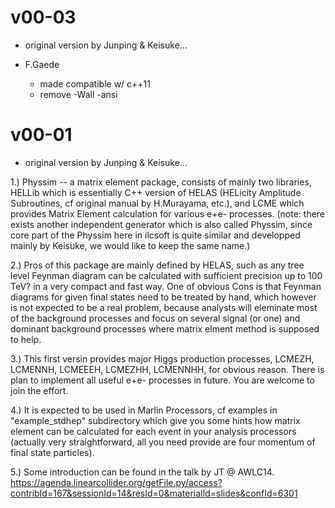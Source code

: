 # v00-03
- original version by Junping & Keisuke...

- F.Gaede
  - made compatible w/ c++11	
  - remove -Wall -ansi


# v00-01
- original version by Junping & Keisuke...

1.) Physsim -- a matrix element package, consists of mainly two libraries, HELLib which is essentially C++ version of HELAS (HELicity Amplitude Subroutines, cf original manual by H.Murayama, etc.), and LCME which provides Matrix Element calculation for various e+e- processes. (note: there exists another independent generator which is also called Physsim, since core part of the Physsim here in ilcsoft is quite similar and developped mainly by Keisuke, we would like to keep the same name.)

2.) Pros of this package are mainly defined by HELAS, such as any tree level Feynman diagram can be calculated with sufficient precision up to 100 TeV? in a very compact and fast way. One of obvious Cons is that Feynman diagrams for given final states need to be treated by hand, which however is not expected to be a real problem, because analysts will eleminate most of the background processes and focus on several signal (or one) and dominant background processes where matrix elment method is supposed to help.

3.) This first versin provides major Higgs production processes, LCMEZH, LCMENNH, LCMEEEH, LCMEZHH, LCMENNHH, for obvious reason. There is plan to implement all useful e+e- processes in future. You are welcome to join the effort.

4.) It is expected to be used in Marlin Processors, cf examples in "example_stdhep" subdirectory which give you some hints how matrix element can be calculated for each event in your analysis processors (actually very straightforward, all you need provide are four momentum of final state particles).

5.) Some introduction can be found in the talk by JT @ AWLC14.
https://agenda.linearcollider.org/getFile.py/access?contribId=167&sessionId=14&resId=0&materialId=slides&confId=6301
